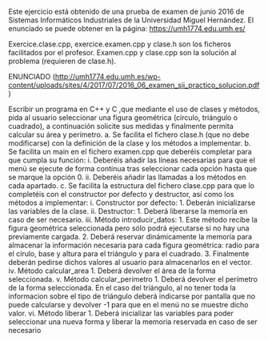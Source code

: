 Este ejercicio está obtenido de una prueba de examen de junio 2016 de Sistemas Informáticos Industriales de la Universidad Miguel Hernández.
El enunciado se puede obtener en la página: https://umh1774.edu.umh.es/ 

Exercice.clase.cpp, exercice.examen.cpp y clase.h son los ficheros facilitados por el profesor. 
Examen.cpp y clase.cpp son la solución al problema (requieren de clase.h).



ENUNCIADO (http://umh1774.edu.umh.es/wp-content/uploads/sites/4/2017/07/2016_06_examen_sii_practico_solucion.pdf)

Escribir un programa en C++ y C ,que mediante el uso de clases y métodos, pida al usuario seleccionar una figura geométrica (círculo, triángulo o cuadrado), a continuación solicite sus medidas y finalmente permita calcular su área y perímetro.
    a. Se facilita el fichero clase.h (que no debe modificarse) con la definición de la clase y los métodos a implementar.
    b. Se facilita un main en el fichero examen.cpp que deberéis completar para que cumpla su función:
        i. Deberéis añadir las líneas necesarias para que el menú se ejecute de forma contínua tras seleccionar cada opción hasta que se marque la opción 0.
        ii. Deberéis añadir las llamadas a los métodos en cada apartado.
    c. Se facilita la estructura del fichero clase.cpp para que lo completéis con el constructor por defecto y destructor, así como los métodos a implementar:
        i. Constructor por defecto:
            1. Deberán inicializarse las variables de la clase.
        ii. Destructor:
            1. Deberá liberarse la memoría en caso de ser necesario.
        iii. Método introducir_datos:
            1. Este método recibe la figura geométrica seleccionada pero sólo podrá ejecutarse si no hay una previamente cargada.
            2. Deberá reservar dinámicamente la memoría para almacenar la información necesaria para cada figura geométrica: radio para el círulo, base y altura para el triángulo y para el cuadrado.
            3. Finalmente deberán pedirse dichos valores al usuario para almacenarlos en el vector.
        iv. Método calcular_area
            1. Deberá devolver el área de la forma seleccionada.
        v. Método calcular_perimetro
            1. Deberá devolver el perímetro de la forma seleccionada. En el caso del triángulo, al no tener toda la informacion sobre el tipo de triángulo deberá indicarse por pantalla que no puede calcularse y devolver -1 para que en el menú no se muestre dicho valor.
        vi. Método liberar
            1. Deberá inicializar las variables para poder seleccionar una nueva forma y liberar la memoria reservada en caso de ser necesario